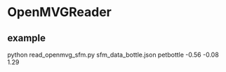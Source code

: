 # OpenMVGReader
## example
python read_openmvg_sfm.py sfm_data_bottle.json petbottle  -0.56 -0.08 1.29

